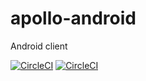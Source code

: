 # apollo-android
Android client

[![CircleCI](https://circleci.com/gh/76room/apollo-android.svg?style=svg&circle-token=e8bd14391f5a732726598e55784c5c332403498a)](https://circleci.com/gh/76rooms/apollo-android)
[![CircleCI](https://circleci.com/gh/76room/apollo-android.svg?style=shield&circle-token=e8bd14391f5a732726598e55784c5c332403498a)](https://circleci.com/gh/76rooms/apollo-android)
